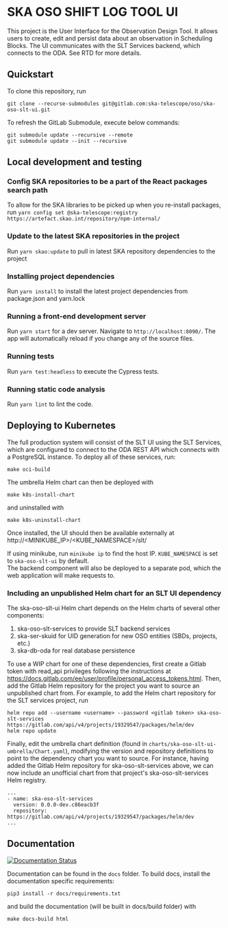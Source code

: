 # SKA OSO SHIFT LOG TOOL UI

This project is the User Interface for the Observation Design Tool. It allows users to create, edit and persist data about an observation in Scheduling Blocks.
The UI communicates with the SLT Services backend, which connects to the ODA. See RTD for more details.

## Quickstart

To clone this repository, run

```
git clone --recurse-submodules git@gitlab.com:ska-telescope/oso/ska-oso-slt-ui.git
```

To refresh the GitLab Submodule, execute below commands:

```
git submodule update --recursive --remote
git submodule update --init --recursive
```

## Local development and testing

### Config SKA repositories to be a part of the React packages search path

To allow for the SKA libraries to be picked up when you re-install packages,
run `yarn config set @ska-telescope:registry https://artefact.skao.int/repository/npm-internal/`

### Update to the latest SKA repositories in the project

Run `yarn skao:update` to pull in latest SKA repository dependencies to the project

### Installing project dependencies

Run `yarn install` to install the latest project dependencies from package.json and yarn.lock

### Running a front-end development server

Run `yarn start` for a dev server. Navigate to `http://localhost:8090/`. The
app will automatically reload if you change any of the source files.

### Running tests

Run `yarn test:headless` to execute the Cypress tests.

### Running static code analysis

Run `yarn lint` to lint the code.

## Deploying to Kubernetes

The full production system will consist of the SLT UI using the SLT Services, which are
configured to connect to the ODA REST API which connects with a PostgreSQL instance.
To deploy all of these services, run:

```
make oci-build
```

The umbrella Helm chart can then be deployed with

```
make k8s-install-chart
```

and uninstalled with

```
make k8s-uninstall-chart
```

Once installed, the UI should then be available externally at http://<MINIKUBE_IP>/<KUBE_NAMESPACE>/slt/

If using minikube, run `minikube ip` to find the host IP. `KUBE_NAMESPACE` is set to `ska-oso-slt-ui` by default.  
The backend component will also be deployed to a separate pod, which the web application will make requests to.

### Including an unpublished Helm chart for an SLT UI dependency

The ska-oso-slt-ui Helm chart depends on the Helm charts of several other components:

1. ska-oso-slt-services to provide SLT backend services
2. ska-ser-skuid for UID generation for new OSO entities (SBDs, projects, etc.)
3. ska-db-oda for real database persistence

To use a WIP chart for one of these dependencies, first create a Gitlab token with read_api privileges following
the instructions at https://docs.gitlab.com/ee/user/profile/personal_access_tokens.html. Then, add the Gitlab
Helm repository for the project you want to source an unpublished chart from. For example, to add the Helm
chart repository for the SLT services project, run

```
helm repo add --username <username> --password <gitlab token> ska-oso-slt-services https://gitlab.com/api/v4/projects/19329547/packages/helm/dev
helm repo update
```

Finally, edit the umbrella chart definition (found in `charts/ska-oso-slt-ui-umbrella/Chart.yaml`), modifying
the version and repository definitions to point to the dependency chart you want to source. For instance, having
added the Gitlab Helm repository for ska-oso-slt-services above, we can now include an unofficial chart from
that project's ska-oso-slt-services Helm registry.

```
...
- name: ska-oso-slt-services
  version: 0.0.0-dev.c86eacb3f
  repository: https://gitlab.com/api/v4/projects/19329547/packages/helm/dev
...
```

## Documentation

[![Documentation Status](https://readthedocs.org/projects/ska-telescope-ska-oso-slt-ui/badge/?version=latest)](https://developer.skao.int/projects/ska-oso-slt-ui/en/latest/?badge=latest)

Documentation can be found in the `docs` folder. To build docs, install the
documentation specific requirements:

```
pip3 install -r docs/requirements.txt
```

and build the documentation (will be built in docs/build folder) with

```
make docs-build html
```
